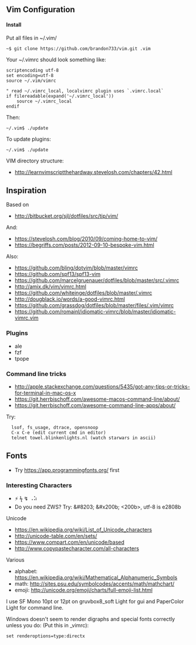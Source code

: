 ## Vim Configuration

#### Install

Put all files in ~/.vim/

    ~$ git clone https://github.com/brandon733/vim.git .vim

Your ~/.vimrc should look something like:

    scriptencoding utf-8
    set encoding=utf-8
    source ~/.vim/vimrc

    " read ~/.vimrc_local, localvimrc plugin uses `.vimrc.local`
    if filereadable(expand('~/.vimrc_local'))
        source ~/.vimrc_local
    endif

Then:

    ~/.vim$ ./update

To update plugins:

    ~/.vim$ ./update

VIM directory structure:

* <http://learnvimscriptthehardway.stevelosh.com/chapters/42.html>


## Inspiration

Based on

* <http://bitbucket.org/sjl/dotfiles/src/tip/vim/>

And:

*  https://stevelosh.com/blog/2010/09/coming-home-to-vim/
*  https://begriffs.com/posts/2012-09-10-bespoke-vim.html

Also:

* <https://github.com/bling/dotvim/blob/master/vimrc>
* <https://github.com/spf13/spf13-vim>
* <https://github.com/marcelgruenauer/dotfiles/blob/master/src/.vimrc>
* <http://amix.dk/vim/vimrc.html>
* <https://github.com/whiteinge/dotfiles/blob/master/.vimrc>
* <http://dougblack.io/words/a-good-vimrc.html>
* <https://github.com/grassdog/dotfiles/blob/master/files/.vim/vimrc>
* <https://github.com/romainl/idiomatic-vimrc/blob/master/idiomatic-vimrc.vim>

### Plugins

* ale
* fzf
* tpope

### Command line tricks

* <http://apple.stackexchange.com/questions/5435/got-any-tips-or-tricks-for-terminal-in-mac-os-x>
* <https://git.herrbischoff.com/awesome-macos-command-line/about/>
* <https://git.herrbischoff.com/awesome-command-line-apps/about/>

Try:

      lsof, fs_usage, dtrace, opensnoop
      C-x C-e (edit current cmd in editor)
      telnet towel.blinkenlights.nl (watch starwars in ascii)

## Fonts

* Try https://app.programmingfonts.org/ first

### Interesting Characters

*  ⚡ ϟ ↯ ⠠⠵
*  Do you need ZWS? Try: &amp;#8203; &amp;#x200b; <200b>, utf-8 is e2808b

Unicode
* <https://en.wikipedia.org/wiki/List_of_Unicode_characters>
* <http://unicode-table.com/en/sets/>
* <https://www.compart.com/en/unicode/based>
* <http://www.copypastecharacter.com/all-characters>


Various
* alphabet: <https://en.wikipedia.org/wiki/Mathematical_Alphanumeric_Symbols>
* math:     <http://sites.psu.edu/symbolcodes/accents/math/mathchart/>
* emoji:    <http://unicode.org/emoji/charts/full-emoji-list.html>


I use SF Mono 10pt or 12pt on gruvbox8_soft Light for gui and PaperColor Light for command line.


Windows doesn't seem to render digraphs and special fonts correctly unless you do:
(Put this in _vimrc):

    set renderoptions=type:directx

